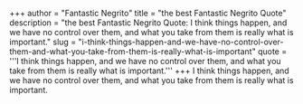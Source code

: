 +++
author = "Fantastic Negrito"
title = "the best Fantastic Negrito Quote"
description = "the best Fantastic Negrito Quote: I think things happen, and we have no control over them, and what you take from them is really what is important."
slug = "i-think-things-happen-and-we-have-no-control-over-them-and-what-you-take-from-them-is-really-what-is-important"
quote = '''I think things happen, and we have no control over them, and what you take from them is really what is important.'''
+++
I think things happen, and we have no control over them, and what you take from them is really what is important.
